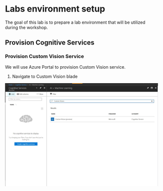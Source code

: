 # Labs environment setup

The goal of this lab is to prepare a lab environment that will be utilized during the workshop. 

## Provision Cognitive Services

### Provision Custom Vision Service
We will use Azure Portal to provision Custom Vision service.
1. Navigate to Custom Vision blade

![Step 1](images/pr1.JPG)
